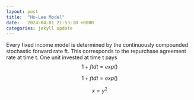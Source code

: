 ```yaml
---
layout: post
title:  "Ho-Lee Model"
date:   2024-04-01 21:53:10 +0000
categories: jekyll update
---
```


Every fixed income model is determined by the continuously compounded stochastic forward rate ft. This corresponds to the repurchase agreement rate at time t. One unit invested at time t pays $$ 1 + ft dt = exp() $$

$$ 1 + ft dt = exp() $$

$$ x = y^2 $$
